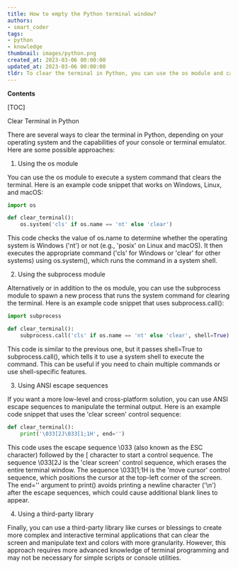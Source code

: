 ```yaml
---
title: How to empty the Python terminal window?
authors:
- smart_coder
tags:
- python
- knowledge
thumbnail: images/python.png
created_at: 2023-03-06 00:00:00
updated_at: 2023-03-06 00:00:00
tldr: To clear the terminal in Python, you can use the os module and call the system function with the clear command.
---
```


**Contents**

[TOC]

Clear Terminal in Python

There are several ways to clear the terminal in Python, depending on your operating system and the capabilities of your console or terminal emulator. Here are some possible approaches:

1. Using the os module

You can use the os module to execute a system command that clears the terminal. Here is an example code snippet that works on Windows, Linux, and macOS:

```python
import os

def clear_terminal():
    os.system('cls' if os.name == 'nt' else 'clear')
```

This code checks the value of os.name to determine whether the operating system is Windows ('nt') or not (e.g., 'posix' on Linux and macOS). It then executes the appropriate command ('cls' for Windows or 'clear' for other systems) using os.system(), which runs the command in a system shell.

2. Using the subprocess module

Alternatively or in addition to the os module, you can use the subprocess module to spawn a new process that runs the system command for clearing the terminal. Here is an example code snippet that uses subprocess.call():

```python
import subprocess

def clear_terminal():
    subprocess.call('cls' if os.name == 'nt' else 'clear', shell=True)
```

This code is similar to the previous one, but it passes shell=True to subprocess.call(), which tells it to use a system shell to execute the command. This can be useful if you need to chain multiple commands or use shell-specific features.

3. Using ANSI escape sequences

If you want a more low-level and cross-platform solution, you can use ANSI escape sequences to manipulate the terminal output. Here is an example code snippet that uses the 'clear screen' control sequence:

```python
def clear_terminal():
    print('\033[2J\033[1;1H', end='')
```

This code uses the escape sequence \033 (also known as the ESC character) followed by the [ character to start a control sequence. The sequence \033[2J is the 'clear screen' control sequence, which erases the entire terminal window. The sequence \033[1;1H is the 'move cursor' control sequence, which positions the cursor at the top-left corner of the screen. The end='' argument to print() avoids printing a newline character ('\n') after the escape sequences, which could cause additional blank lines to appear.

4. Using a third-party library

Finally, you can use a third-party library like curses or blessings to create more complex and interactive terminal applications that can clear the screen and manipulate text and colors with more granularity. However, this approach requires more advanced knowledge of terminal programming and may not be necessary for simple scripts or console utilities.
